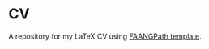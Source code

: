 <!--
SPDX-FileCopyrightText: 2023 Ricardo Guimarães <rfguimaraes0@gmail.com>

SPDX-License-Identifier: Apache-2.0
SPDX-License-Identifier: CC0-1.0
-->

# CV

A repository for my LaTeX CV using [FAANGPath template](https://faangpath.com/template/).
